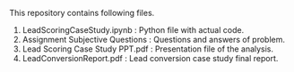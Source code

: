 This repository contains following files.
1. LeadScoringCaseStudy.ipynb : Python file with actual code.
2. Assignment Subjective Questions : Questions and answers of problem.
3. Lead Scoring Case Study PPT.pdf : Presentation file of the analysis.
4. LeadConversionReport.pdf : Lead conversion case study final report.
